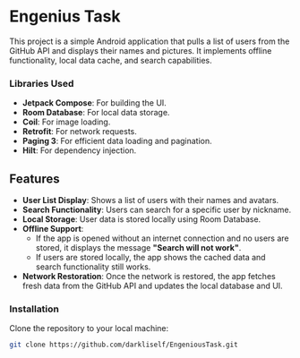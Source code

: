 # Engenius Task

This project is a simple Android application that pulls a list of users from the GitHub API and displays their names and pictures. It implements offline functionality, local data cache, and search capabilities.

### Libraries Used

- **Jetpack Compose**: For building the UI.
- **Room Database**: For local data storage.
- **Coil**: For image loading.
- **Retrofit**: For network requests.
- **Paging 3**: For efficient data loading and pagination.
- **Hilt**: For dependency injection.

## Features

- **User List Display**: Shows a list of users with their names and avatars.
- **Search Functionality**: Users can search for a specific user by nickname.
- **Local Storage**: User data is stored locally using Room Database.
- **Offline Support**: 
  - If the app is opened without an internet connection and no users are stored, it displays the message **"Search will not work"**.
  - If users are stored locally, the app shows the cached data and search functionality still works.
- **Network Restoration**: Once the network is restored, the app fetches fresh data from the GitHub API and updates the local database and UI.

### Installation

Clone the repository to your local machine:

```bash
git clone https://github.com/darkliself/EngeniousTask.git

